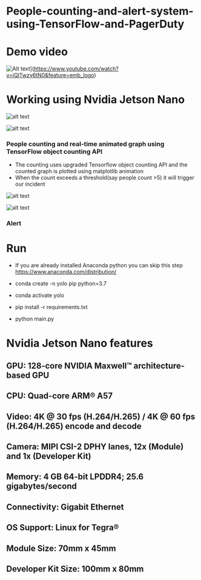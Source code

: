 # People-counting-and-alert-system-using-TensorFlow-and-PagerDuty
# Demo video

![Alt text](https://img.youtube.com/vi/jQlTwzy6tN0/0.jpg)](https://www.youtube.com/watch?v=jQlTwzy6tN0&feature=emb_logo)
# Working using Nvidia Jetson Nano
![alt text](https://www.waveshare.com/img/devkit/accBoard/Fan-4010-12V/Fan-4010-12V-3_800.jpg)

![alt text](https://github.com/kishorkuttan/People-counting-and-alert-system-using-TensorFlow-and-PagerDuty-/blob/master/snapshot.png?raw=true)
### People counting and real-time animated graph using TensorFlow object counting API

* The counting uses upgraded Tensorflow object counting API and the counted graph is plotted using matplotlib animation
* When the count exceeds a threshold(say people count >5) it will trigger our incident

![alt text](https://github.com/kishorkuttan/People-counting-and-alert-system-using-TensorFlow-and-PagerDuty-/blob/master/android_1.jpg?raw=true)

![alt text](https://github.com/kishorkuttan/People-counting-and-alert-system-using-TensorFlow-and-PagerDuty-/blob/master/android_2.jpg?raw=true)

### Alert
# Run
* If you are already installed Anaconda python you can skip this step
https://www.anaconda.com/distribution/

* conda create -n yolo pip python=3.7
* conda activate yolo
* pip install -r requirements.txt
* python main.py

# Nvidia Jetson Nano features
## GPU: 128-core NVIDIA Maxwell™ architecture-based GPU
## CPU: Quad-core ARM® A57
## Video: 4K @ 30 fps (H.264/H.265) / 4K @ 60 fps (H.264/H.265) encode and decode
## Camera: MIPI CSI-2 DPHY lanes, 12x (Module) and 1x (Developer Kit)
## Memory: 4 GB 64-bit LPDDR4; 25.6 gigabytes/second
## Connectivity: Gigabit Ethernet
## OS Support: Linux for Tegra®
## Module Size: 70mm x 45mm
## Developer Kit Size: 100mm x 80mm


